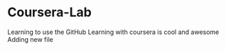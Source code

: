 # Coursera-Lab
Learning to use the GitHub
Learning with coursera is cool and awesome
Adding new file
